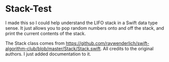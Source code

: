 # Stack-Test
I made this so I could help understand the LIFO stack in a Swift data type sense. It just allows you to pop random numbers onto and off the stack, and print the current contents of the stack.

The Stack class comes from https://github.com/raywenderlich/swift-algorithm-club/blob/master/Stack/Stack.swift. All credits to the original authors. I just added documentation to it.
